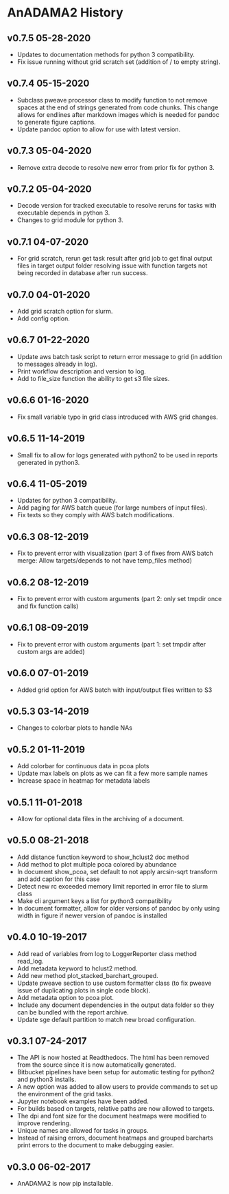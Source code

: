 
# AnADAMA2 History #

## v0.7.5 05-28-2020 ##

* Updates to documentation methods for python 3 compatibility.
* Fix issue running without grid scratch set (addition of / to empty string).

## v0.7.4 05-15-2020 ##

* Subclass pweave processor class to modify function to not remove spaces at the end of strings generated from code chunks. This change allows for endlines after markdown images which is needed for pandoc to generate figure captions.
* Update pandoc option to allow for use with latest version.

## v0.7.3 05-04-2020 ##

* Remove extra decode to resolve new error from prior fix for python 3.

## v0.7.2 05-04-2020 ##

* Decode version for tracked executable to resolve reruns for tasks with executable depends in python 3.
* Changes to grid module for python 3.

## v0.7.1 04-07-2020 ##

* For grid scratch, rerun get task result after grid job to get final output files in target output folder resolving issue with function targets not being recorded in database after run success.

## v0.7.0 04-01-2020 ##

* Add grid scratch option for slurm.
* Add config option.

## v0.6.7 01-22-2020 ##

* Update aws batch task script to return error message to grid (in addition to messages already in log).
* Print workflow description and version to log.
* Add to file_size function the ability to get s3 file sizes.

## v0.6.6 01-16-2020 ##

* Fix small variable typo in grid class introduced with AWS grid changes.

## v0.6.5 11-14-2019 ##

* Small fix to allow for logs generated with python2 to be used in reports generated in python3.

## v0.6.4 11-05-2019 ##

* Updates for python 3 compatibility.
* Add paging for AWS batch queue (for large numbers of input files).
* Fix texts so they comply with AWS batch modifications.

## v0.6.3 08-12-2019 ##

* Fix to prevent error with visualization (part 3 of fixes from AWS batch merge: Allow targets/depends to not have temp_files method)

## v0.6.2 08-12-2019 ##

* Fix to prevent error with custom arguments (part 2: only set tmpdir once and fix function calls)

## v0.6.1 08-09-2019 ##

* Fix to prevent error with custom arguments (part 1: set tmpdir after custom args are added)

## v0.6.0 07-01-2019 ##

* Added grid option for AWS batch with input/output files written to S3

## v0.5.3 03-14-2019 ##

* Changes to colorbar plots to handle NAs

## v0.5.2 01-11-2019 ##

* Add colorbar for continuous data in pcoa plots
* Update max labels on plots as we can fit a few more sample names
* Increase space in heatmap for metadata labels

## v0.5.1 11-01-2018 ##

* Allow for optional data files in the archiving of a document.

## v0.5.0 08-21-2018 ##

* Add distance function keyword to show_hclust2 doc method
* Add method to plot multiple poca colored by abundance
* In document show_pcoa, set default to not apply arcsin-sqrt transform and add caption for this case
* Detect new rc exceeded memory limit reported in error file to slurm class
* Make cli argument keys a list for python3 compatibility
* In document formatter, allow for older versions of pandoc by only using width in figure if newer version of pandoc is installed

## v0.4.0 10-19-2017 ##

* Add read of variables from log to LoggerReporter class method read_log.
* Add metadata keyword to hclust2 method.
* Add new method plot_stacked_barchart_grouped.
* Update pweave section to use custom formatter class (to fix pweave issue of duplicating plots in single code block).
* Add metadata option to pcoa plot.
* Include any document dependencies in the output data folder so they can be bundled with the report archive.
* Update sge default partition to match new broad configuration.

## v0.3.1 07-24-2017 ##

* The API is now hosted at Readthedocs. The html has been removed from the source since it is now automatically generated.
* Bitbucket pipelines have been setup for automatic testing for python2 and python3 installs.
* A new option was added to allow users to provide commands to set up the environment of the grid tasks.
* Jupyter notebook examples have been added.
* For builds based on targets, relative paths are now allowed to targets.
* The dpi and font size for the document heatmaps were modified to improve rendering.
* Unique names are allowed for tasks in groups.
* Instead of raising errors, document heatmaps and grouped barcharts print errors to the document to make debugging easier. 

## v0.3.0 06-02-2017 ##

* AnADAMA2 is now pip installable. 

